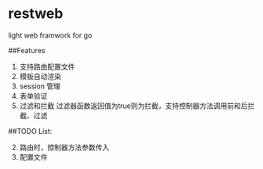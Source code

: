 restweb
=======

light web framwork for go

##Features

1. 支持路由配置文件
2. 模板自动渲染
3. session 管理
4. 表单验证
3. 过滤和拦截 过滤器函数返回值为true则为拦截，支持控制器方法调用前和后拦截、过滤


##TODO List:

2. 路由时，控制器方法参数传入
4. 配置文件